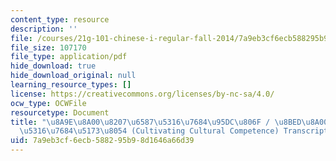 ```yaml
---
content_type: resource
description: ''
file: /courses/21g-101-chinese-i-regular-fall-2014/7a9eb3cf6ecb588295b98d1646a66d39_MIT21G_101F14_Cultural_Competence_Chinese.pdf
file_size: 107170
file_type: application/pdf
hide_download: true
hide_download_original: null
learning_resource_types: []
license: https://creativecommons.org/licenses/by-nc-sa/4.0/
ocw_type: OCWFile
resourcetype: Document
title: "\u8A9E\u8A00\u8207\u6587\u5316\u7684\u95DC\u806F / \u8BED\u8A00\u4E0E\u6587\
  \u5316\u7684\u5173\u8054 (Cultivating Cultural Competence) Transcript"
uid: 7a9eb3cf-6ecb-5882-95b9-8d1646a66d39
---
```

